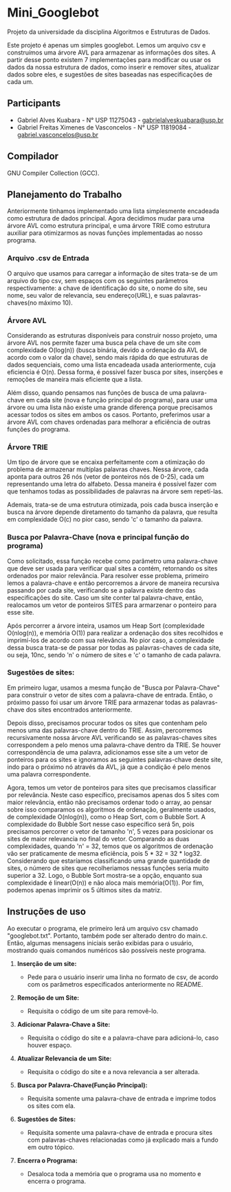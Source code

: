 # Mini_Googlebot
Projeto da universidade da disciplina Algoritmos e Estruturas de Dados.

Este projeto é apenas um simples googlebot. Lemos um arquivo csv e construímos uma árvore AVL para armazenar as informações dos sites. A partir desse ponto existem 7 implementações para modificar ou usar os dados da nossa estrutura de dados, como inserir e remover sites, atualizar dados sobre eles, e sugestões de sites baseadas nas especificações de cada um.

## Participants
* Gabriel Alves Kuabara - N° USP 11275043 - gabrielalveskuabara@usp.br
* Gabriel Freitas Ximenes de Vasconcelos - N° USP 11819084 - gabriel.vasconcelos@usp.br

## Compilador
GNU Compiler Collection (GCC).

## Planejamento do Trabalho
Anteriormente tinhamos implementado uma lista simplesmente encadeada como estrutura de dados principal. Agora decidimos mudar para uma árvore AVL como estrutura principal, e uma árvore TRIE como estrutura auxiliar para otimizarmos as novas funções implementadas ao nosso programa.

### Arquivo .csv de Entrada
O arquivo que usamos para carregar a informação de sites trata-se de um arquivo do tipo csv, sem espaços com os seguintes parâmetros respectivamente: a chave de identificação do site, o nome do site, seu nome, seu valor de relevancia, seu endereço(URL), e suas palavras-chaves(no máximo 10).

### Árvore AVL
Considerando as estruturas disponíveis para construir nosso projeto, uma árvore AVL nos permite fazer uma busca pela chave de um site com complexidade O(log(n)) (busca binária, devido a ordenação da AVL de acordo com o valor da chave), sendo mais rápida do que estruturas de dados sequenciais, como uma lista encadeada usada anteriormente, cuja eficiencia é O(n). Dessa forma, é possivel fazer busca por sites, inserções e remoções de maneira mais eficiente que a lista.

Além disso, quando pensamos nas funções de busca de uma palavra-chave em cada site (nova e função principal do programa), para usar uma árvore ou uma lista não existe uma grande diferença porque precisamos acessar todos os sites em ambos os casos. Portanto, preferimos usar a árvore AVL com chaves ordenadas para melhorar a eficiência de outras funções do programa.

### Árvore TRIE
Um tipo de árvore que se encaixa perfeitamente com a otimização do problema de armazenar multíplas palavras chaves. Nessa árvore, cada aponta para outros 26 nós (vetor de ponteiros nós de 0-25), cada um representando uma letra do alfabeto. Dessa maneira é possível fazer com que tenhamos todas as possibilidades de palavras na árvore sem repetí-las. 

Ademais, trata-se de uma estrutura otimizada, pois cada busca inserção e busca na árvore depende diretamento do tamanho da palavra, que resulta em complexidade O(c) no pior caso, sendo 'c' o tamanho da palavra.

### Busca por Palavra-Chave (nova e principal função do programa)
Como solicitado, essa função recebe como parâmetro uma palavra-chave que deve ser usada para verificar qual sites a contém, retornando os sites ordenados por maior relevância. Para resolver esse problema, primeiro lemos a palavra-chave e então percorremos a árvore de maneira recursiva passando por cada site, verificando se a palavra existe dentro das especificações do site. Caso um site conter tal palavra-chave, então, realocamos um vetor de ponteiros SITES para armarzenar o ponteiro para esse site. 

Após percorrer a árvore inteira, usamos um Heap Sort (complexidade O(nlog(n)), e memória O(1)) para realizar a ordenação dos sites recolhidos e imprimí-los de acordo com sua relevância. No pior caso, a complexidade dessa busca trata-se de passar por todas as palavras-chaves de cada site, ou seja, 10nc, sendo 'n' o número de sites e 'c' o tamanho de cada palavra.

### Sugestões de sites:
Em primeiro lugar, usamos a mesma função de "Busca por Palavra-Chave" para construir o vetor de sites com a palavra-chave de entrada. Então, o próximo passo foi usar um árvore TRIE para armazenar todas as palavras-chave dos sites encontrados anteriormente.

Depois disso, precisamos procurar todos os sites que contenham pelo menos uma das palavras-chave dentro do TRIE. Assim, percorremos recursivamente nossa árvore AVL verificando se as palavras-chaves sites correspondem a pelo menos uma palavra-chave dentro da TRIE. Se houver correspondência de uma palavra, adicionamos esse site a um vetor de ponteiros para os sites e ignoramos as seguintes palavras-chave deste site, indo para o próximo nó através da AVL, já que a condição é pelo menos uma palavra correspondente.

Agora, temos um vetor de ponteiros para sites que precisamos classificar por relevância. Neste caso específico, precisamos apenas dos 5 sites com maior relevância, então não precisamos ordenar todo o array, ao pensar sobre isso comparamos os algoritmos de ordenação, geralmente usados, de complexidade O(nlog(n)), como o Heap Sort, com o Bubble Sort. A complexidade do Bubble Sort nesse caso específico será 5n, pois precisamos percorrer o vetor de tamanho 'n', 5 vezes para posicionar os sites de maior relevancia no final do vetor. Comparando as duas complexidades, quando 'n'  = 32, temos que os algoritmos de ordenação vão ser praticamente de mesma eficiência, pois 5 * 32 = 32 * log32. Considerando que estaríamos classificando uma grande quantidade de sites, o número de sites que recolheriamos nessas funções seria muito superior a 32. Logo, o Bubble Sort mostra-se a opção, enquanto sua complexidade é linear(O(n)) e não aloca mais memória(O(1)). Por fim, podemos apenas imprimir os 5 últimos sites da matriz.

## Instruções de uso
Ao executar o programa, ele primeiro lerá um arquivo csv chamado "googlebot.txt". Portanto, também pode ser alterado dentro do main.c. Então, algumas mensagens iniciais serão exibidas para o usuário, mostrando quais comandos numéricos são possíveis neste programa.

1. **Inserção de um site:**
	* Pede para o usuário inserir uma linha no formato de csv, de acordo com os parâmetros especificados anteriormente no README.

2. **Remoção de um Site:**
	* Requisita o código de um site para removê-lo.

3. **Adicionar Palavra-Chave a Site:**
	* Requisita o código do site e a palavra-chave para adicioná-lo, caso houver espaço.

4. **Atualizar Relevancia de um Site:**
	* Requisita o código do site e a nova relevancia a ser alterada.

5. **Busca por Palavra-Chave(Função Principal):**
	* Requisita somente uma palavra-chave de entrada e imprime todos os sites com ela.

6. **Sugestões de Sites:**
	* Requisita somente uma palavra-chave de entrada e procura sites com palavras-chaves relacionadas como já explicado mais a fundo em outro tópico.

7. **Encerra o Programa:**
	* Desaloca toda a memória que o programa usa no momento e encerra o programa.
